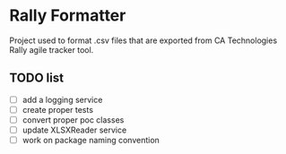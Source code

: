 # Rally Formatter #
Project used to format .csv files that are exported from CA Technologies Rally agile tracker tool.

## TODO list ##
- [ ] add a logging service
- [ ] create proper tests
- [ ] convert proper poc classes
- [ ] update XLSXReader service
- [ ] work on package naming convention
